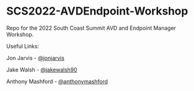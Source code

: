 # SCS2022-AVDEndpoint-Workshop
Repo for the 2022 South Coast Summit AVD and Endpoint Manager Workshop.

Useful Links:

  Jon Jarvis - [@jonjarvis](https://twitter.com/jonjarvis)

  Jake Walsh - [@jakewalsh90](https://twitter.com/jakewalsh90)

  Anthony Mashford - [@anthonymashford](https://twitter.com/anthonymashford)

